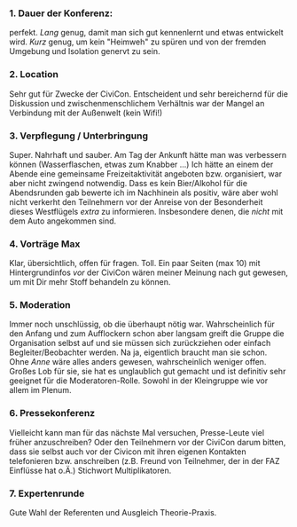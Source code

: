 ### 1. Dauer der Konferenz:

perfekt. *Lang* genug, damit man sich gut kennenlernt und etwas entwickelt wird.
*Kurz* genug, um kein "Heimweh" zu spüren und von der fremden Umgebung und Isolation genervt zu sein.


### 2. Location

Sehr gut für Zwecke der CiviCon.
Entscheident und sehr bereichernd für die Diskussion und zwischenmenschlichem Verhältnis war der Mangel an Verbindung mit der Außenwelt (kein Wifi!)


### 3. Verpflegung / Unterbringung

Super.
Nahrhaft und sauber.
Am Tag der Ankunft hätte man was verbessern können (Wasserflaschen, etwas zum Knabber ...)
Ich hätte an einem der Abende eine gemeinsame Freizeitaktivität angeboten bzw. organisiert, war aber nicht zwingend notwendig.
Dass es kein Bier/Alkohol für die Abendsrunden gab bewerte ich im Nachhinein als positiv, wäre aber wohl nicht verkerht den Teilnehmern vor der Anreise von der Besonderheit dieses Westflügels *extra* zu informieren.
Insbesondere denen, die *nicht* mit dem Auto angekommen sind.


### 4. Vorträge Max

Klar, übersichtlich, offen für fragen.
Toll.
Ein paar Seiten (max 10) mit Hintergrundinfos *vor* der CiviCon wären meiner Meinung nach gut gewesen, um mit Dir mehr Stoff behandeln zu können.


### 5. Moderation

Immer noch unschlüssig, ob die überhaupt nötig war.
Wahrscheinlich für den Anfang und zum Aufflockern schon aber langsam greift die Gruppe die Organisation selbst auf und sie müssen sich zurückziehen oder einfach Begleiter/Beobachter werden.
Na ja, eigentlich braucht man sie schon.
Ohne *Anne* wäre alles anders gewesen, wahrscheinlich weniger offen.
Großes Lob für sie, sie hat es unglaublich gut gemacht und ist definitiv sehr geeignet für die Moderatoren-Rolle.
Sowohl in der Kleingruppe wie vor allem im Plenum.


### 6. Pressekonferenz

Vielleicht kann man für das nächste Mal versuchen, Presse-Leute viel früher anzuschreiben?
Oder den Teilnehmern vor der CiviCon darum bitten, dass sie selbst auch vor der Civicon mit ihren eigenen Kontakten telefonieren bzw. anschreiben (z.B. Freund von Teilnehmer, der in der FAZ Einflüsse hat o.Ä.)
Stichwort Multiplikatoren.


### 7. Expertenrunde

Gute Wahl der Referenten und Ausgleich Theorie-Praxis.
